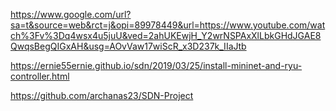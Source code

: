https://www.google.com/url?sa=t&source=web&rct=j&opi=89978449&url=https://www.youtube.com/watch%3Fv%3Dq4wsx4u5juU&ved=2ahUKEwjH_Y2wrNSPAxXlLbkGHdJGAE8QwqsBegQIGxAH&usg=AOvVaw17wiScR_x3D237k_IIaJtb





https://ernie55ernie.github.io/sdn/2019/03/25/install-mininet-and-ryu-controller.html

https://github.com/archanas23/SDN-Project

